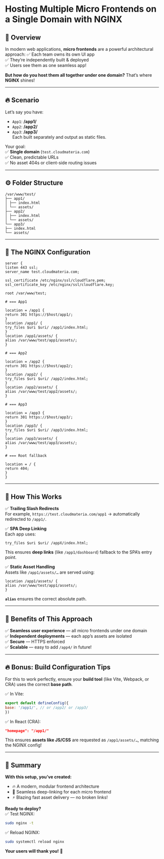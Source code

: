 # Hosting Multiple Micro Frontends on a Single Domain with NGINX

## 🌟 Overview

In modern web applications, **micro frontends** are a powerful architectural approach:
✅ Each team owns its own UI app  
✅ They’re independently built & deployed  
✅ Users see them as one seamless app!

**But how do you host them all together under one domain?** That’s where **NGINX** shines!

---

## 🔥 Scenario

Let’s say you have:

- `App1`: **/app1/**
- `App2`: **/app2/**
- `App3`: **/app3/**  
  Each built separately and output as static files.

Your goal:  
✅ **Single domain** (`test.cloudmateria.com`)  
✅ Clean, predictable URLs  
✅ No asset 404s or client-side routing issues

---

## ⚙️ Folder Structure

```text
/var/www/test/
├── app1/
│ ├── index.html
│ └── assets/
├── app2/
│ ├── index.html
│ └── assets/
└── app3/
├── index.html
└── assets/
```

---

## 📝 The NGINX Configuration

```nginx
server {
listen 443 ssl;
server_name test.cloudmateria.com;

ssl_certificate /etc/nginx/ssl/cloudflare.pem;
ssl_certificate_key /etc/nginx/ssl/cloudflare.key;

root /var/www/test;

# === App1

location = /app1 {
return 301 https://$host/app1/;
}
location /app1/ {
try_files $uri $uri/ /app1/index.html;
}
location /app1/assets/ {
alias /var/www/test/app1/assets/;
}

# === App2

location = /app2 {
return 301 https://$host/app2/;
}
location /app2/ {
try_files $uri $uri/ /app2/index.html;
}
location /app2/assets/ {
alias /var/www/test/app2/assets/;
}

# === App3

location = /app3 {
return 301 https://$host/app3/;
}
location /app3/ {
try_files $uri $uri/ /app3/index.html;
}
location /app3/assets/ {
alias /var/www/test/app3/assets/;
}

# === Root fallback

location = / {
return 404;
}
}
```

---

## 🧩 How This Works

✅ **Trailing Slash Redirects**  
For example, `https://test.cloudmateria.com/app1` → automatically redirected to `/app1/`.

✅ **SPA Deep Linking**  
Each app uses:  
```nginx
try_files $uri $uri/ /appX/index.html;
```
This ensures **deep links** (like `/app1/dashboard`) fallback to the SPA’s entry point.

✅ **Static Asset Handling**  
Assets like `/app1/assets/…` are served using:  
```nginx
location /app1/assets/ {
alias /var/www/test/app1/assets/;
}
```
**`alias`** ensures the correct absolute path.

---

## 🌟 Benefits of This Approach

✅ **Seamless user experience** — all micro frontends under one domain  
✅ **Independent deployments** — each app’s assets are isolated  
✅ **Secure** — HTTPS enforced  
✅ **Scalable** — easy to add `/app4/` in future!

---

## 🔥 Bonus: Build Configuration Tips

For this to work perfectly, ensure your **build tool** (like Vite, Webpack, or CRA) uses the correct **base path**.

✅ In Vite:  
```js
export default defineConfig({
base: '/app1/', // or /app2/ or /app3/
})
```

✅ In React (CRA):  
```json
"homepage": "/app1/"
```

This ensures **assets like JS/CSS** are requested as `/app1/assets/…`, matching the NGINX config!

---

## 🚀 Summary

**With this setup, you’ve created:**

- 🔥 A modern, modular frontend architecture
- 🚀 Seamless deep-linking for each micro frontend
- ⚡️ Blazing fast asset delivery — no broken links!

**Ready to deploy?**  
✅ Test NGINX:  
```bash
sudo nginx -t
```  
✅ Reload NGINX:  
```bash
sudo systemctl reload nginx
```

**Your users will thank you!** 🎉
